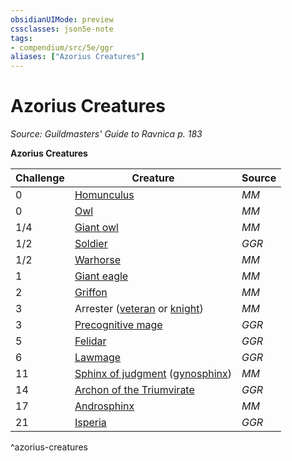 ```yaml
---
obsidianUIMode: preview
cssclasses: json5e-note
tags:
- compendium/src/5e/ggr
aliases: ["Azorius Creatures"]
---
```

# Azorius Creatures
*Source: Guildmasters' Guide to Ravnica p. 183* 

**Azorius Creatures**

| Challenge | Creature | Source |
|-----------|----------|--------|
| 0 | [Homunculus](/Systems/5e/bestiary/construct/homunculus.md) | *MM* |
| 0 | [Owl](/Systems/5e/bestiary/beast/owl.md) | *MM* |
| 1/4 | [Giant owl](/Systems/5e/bestiary/beast/giant-owl.md) | *MM* |
| 1/2 | [Soldier](/Systems/5e/bestiary/humanoid/soldier-ggr.md) | *GGR* |
| 1/2 | [Warhorse](/Systems/5e/bestiary/beast/warhorse.md) | *MM* |
| 1 | [Giant eagle](/Systems/5e/bestiary/beast/giant-eagle.md) | *MM* |
| 2 | [Griffon](/Systems/5e/bestiary/monstrosity/griffon.md) | *MM* |
| 3 | Arrester ([veteran](/Systems/5e/bestiary/humanoid/veteran.md) or [knight](/Systems/5e/bestiary/humanoid/knight.md)) | *MM* |
| 3 | [Precognitive mage](/Systems/5e/bestiary/humanoid/precognitive-mage-ggr.md) | *GGR* |
| 5 | [Felidar](/Systems/5e/bestiary/celestial/felidar-ggr.md) | *GGR* |
| 6 | [Lawmage](/Systems/5e/bestiary/humanoid/lawmage-ggr.md) | *GGR* |
| 11 | [Sphinx of judgment](/Systems/5e/bestiary/monstrosity/sphinx-of-judgment-ggr.md) ([gynosphinx](/Systems/5e/bestiary/monstrosity/gynosphinx.md)) | *MM* |
| 14 | [Archon of the Triumvirate](/Systems/5e/bestiary/celestial/archon-of-the-triumvirate-ggr.md) | *GGR* |
| 17 | [Androsphinx](/Systems/5e/bestiary/monstrosity/androsphinx.md) | *MM* |
| 21 | [Isperia](/Systems/5e/bestiary/npc/isperia-ggr.md) | *GGR* |
^azorius-creatures